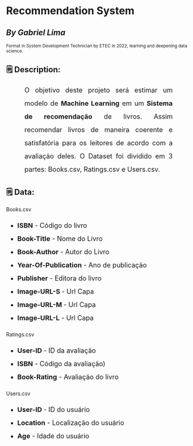 # Recommendation System

## *By Gabriel Lima*
<sub>Format in System Development Technician by ETEC in 2022, learning and deepening data science.</sub>

## 🗒️ Description:
<p style='font-size: 18px; line-height: 2; margin: 10px 50px; text-align: justify;'>O objetivo deste projeto será estimar um modelo de <b>Machine Learning</b> em um <b>Sistema de recomendação</b> de livros. Assim recomendar livros de maneira coerente e satisfatória para os leitores de acordo com a avaliação deles. O Dataset foi dividido em 3 partes: Books.csv, Ratings.csv e Users.csv.</p>

## 🗒️ Data:
Books.csv
<ul style='font-size: 18px; line-height: 2; text-align: justify;'>
    <li><b>ISBN</b> - Código do livro</li>
    <li><b>Book-Title</b> - Nome do Livro</li>
    <li><b>Book-Author</b> - Autor do Livro</li>
    <li><b>Year-Of-Publication</b> - Ano de publicação</li>
    <li><b>Publisher</b> - Editora do livro</li>
    <li><b>Image-URL-S	</b> - Url Capa</li>
    <li><b>Image-URL-M	</b> - Url Capa</li>
    <li><b>Image-URL-L</b> - Url Capa</li>
</ul>

Ratings.csv
<ul style='font-size: 18px; line-height: 2; text-align: justify;'>
    <li><b>User-ID	</b> - ID da avaliação</li>
    <li><b>ISBN</b> - Código da avaliação)</li>
    <li><b>Book-Rating</b> - Avaliação do livro</li>
</ul>

Users.csv
<ul style='font-size: 18px; line-height: 2; text-align: justify;'>
    <li><b>User-ID	</b> - ID do usuário</li>
    <li><b>Location</b> - Localização do usuário</li>
    <li><b>Age</b> - Idade do usuário</li>
</ul>

